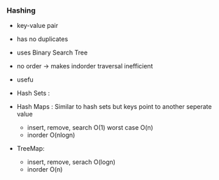 

### Hashing
- key-value pair
- has no duplicates
- uses Binary Search Tree
- no order -> makes indorder traversal inefficient
- usefu

- Hash Sets :
- Hash Maps : Similar to  hash sets but keys point to another seperate value
	- insert, remove, search O(1)  worst case O(n)
	- inorder O(nlogn)
- TreeMap:
	- insert, remove, serach O(logn)
	- inorder O(n)